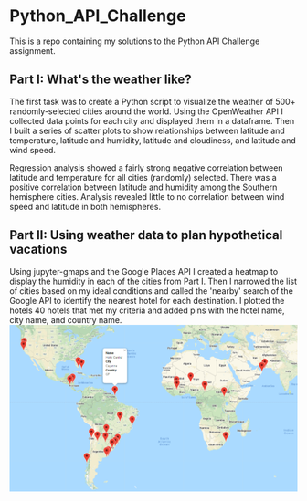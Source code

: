 # Python_API_Challenge
This is a repo containing my solutions to the Python API Challenge assignment.

## Part I: What's the weather like?
The first task was to create a Python script to visualize the weather of 500+ randomly-selected cities around the world. Using the OpenWeather API I collected data points for each city and displayed them in a dataframe. Then I built a series of scatter plots to show relationships between latitude and temperature, latitude and humidity, latitude and cloudiness, and latitude and wind speed.

Regression analysis showed a fairly strong negative correlation between latitude and temperature for all cities (randomly) selected. There was a positive correlation between latitude and humidity among the Southern hemisphere cities. Analysis revealed little to no correlation between wind speed and latitude in both hemispheres.

## Part II: Using weather data to plan hypothetical vacations
Using jupyter-gmaps and the Google Places API I created a heatmap to display the humidity in each of the cities from Part I. Then I narrowed the list of cities based on my ideal conditions and called the 'nearby' search of the Google API to identify the nearest hotel for each destination. I plotted the hotels 40 hotels that met my criteria and added pins with the hotel name, city name, and country name.
![Map](https://github.com/boar1ang/Python_API_Challenge/blob/main/selected_cities_map.png)


